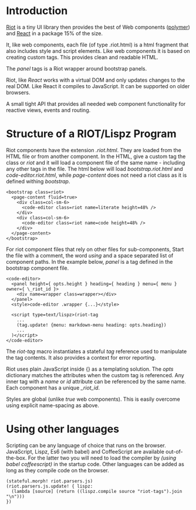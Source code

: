 # Introduction

[Riot](http://riotjs.com) is a tiny UI library then provides the best of Web components ([polymer](https://www.polymer-project.org/1.0/)) and [React](https://facebook.github.io/react/) in a package 15% of the size.

It, like web components, each file (of type .riot.html) is a html fragment that also includes style and script elements. Like web components it is based on creating custom tags. This provides clean and readable HTML.

The *panel* tags is a Riot wrapper around bootstrap panels.

Riot, like _React_ works with a virtual DOM and only updates changes to the real DOM. Like React it compiles to JavaScript. It can be supported on older browsers.

A small tight API that provides all needed web component functionality for reactive views, events and routing.

# Structure of a RIOT/Lispz Program

Riot components have the extension *.riot.html*. They are loaded from the HTML file or from another component. In the HTML, give a custom tag the class or *riot* and it will load a component file of the same name - including any other tags in the file. The html below will load *bootstrap.riot.html* and *code-editor.riot.html*, while *page-content* does not need a riot class as it is defined withing *bootstrap*.

    <bootstrap class=riot>
      <page-content fluid=true>
        <div class=col-sm-6>
          <code-editor class=riot name=literate height=48% />
        </div>
        <div class=col-sm-6>
          <code-editor class=riot name=code height=48% />
        </div>
      </page-content>
    </bootstrap>

For riot component files that rely on other files for sub-components, Start the file with a comment, the word *using* and a space separated list of component paths. In the example below, *panel* is a tag defined in the bootstrap component file.

    <code-editor>
      <panel height={ opts.height } heading={ heading } menu={ menu } owner={ \_riot_id }>
        <div name=wrapper class=wrapper></div>
      </panel>
      <style>code-editor .wrapper {...}</style>

      <script type=text/lispz>(riot-tag
        ...
        (tag.update! {menu: markdown-menu heading: opts.heading})
        ...
      )</script>
    </code-editor>

The _riot-tag_ macro instantiates a stateful _tag_ reference used to manipulate the tag contents. It also provides a context for error reporting.

Riot uses plain JavaScript inside {} as a templating solution. The *opts* dictionary matches the attributes when the custom tag is referenced. Any inner tag with a *name* or *id* attribute can be referenced by the same name. Each component has a unique *_riot_id*.

Styles are global (unlike *true* web components). This is easily overcome using explicit name-spacing as above.

# Using other languages

Scripting can be any language of choice that runs on the browser. JavaScript, Lispz, Es6 (with babel) and CoffeeScript are available out-of-the-box. For the latter two you will need to load the compiler by *(using babel coffeescript)* in the startup code. Other languages can be added as long as they compile code on the browser.

    (stateful.morph! riot.parsers.js)
    (riot.parsers.js.update! { lispz:
      (lambda [source] (return ((lispz.compile source "riot-tags").join "\n")))
    })
